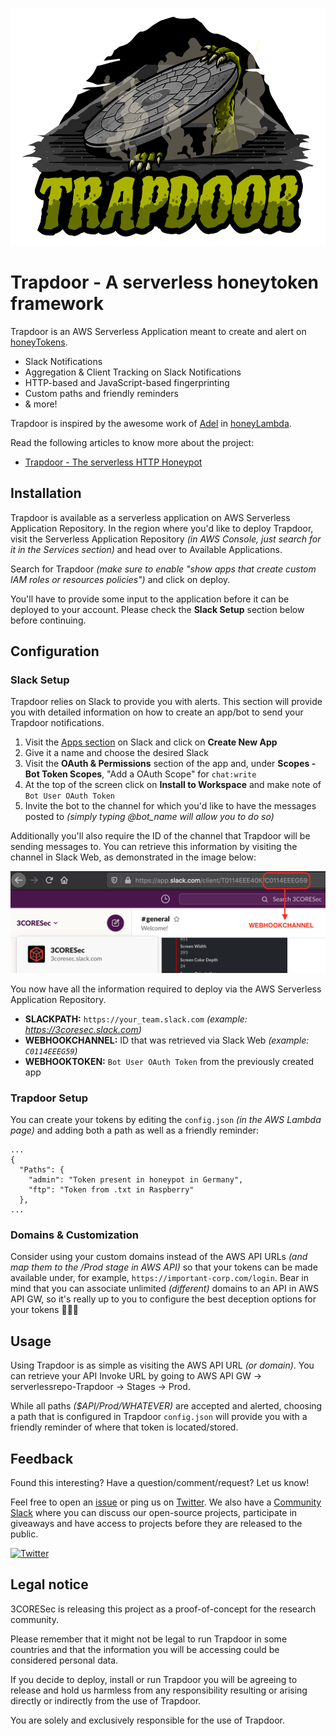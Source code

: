 <p align="center"><img src="./imgs/logo/trapdoor-small.png" width="600" height="380"></p>

# Trapdoor - A serverless honeytoken framework

Trapdoor is an AWS Serverless Application meant to create and alert on [honeyTokens](https://community.broadcom.com/symantecenterprise/communities/community-home/librarydocuments/viewdocument?DocumentKey=74450cf5-2f11-48c5-8d92-4687f5978988&CommunityKey=1ecf5f55-9545-44d6-b0f4-4e4a7f5f5e68&tab=librarydocuments).

- Slack Notifications
- Aggregation & Client Tracking on Slack Notifications
- HTTP-based and JavaScript-based fingerprinting
- Custom paths and friendly reminders
- & more!

Trapdoor is inspired by the awesome work of [Adel](https://twitter.com/0x4d31) in [honeyLambda](https://github.com/0x4D31/honeyLambda).

Read the following articles to know more about the project:

- [Trapdoor - The serverless HTTP Honeypot](https://blog.3coresec.com/2021/03/trapdoor-serverless-http-honeypot.html)

## Installation

Trapdoor is available as a serverless application on AWS Serverless Application Repository. In the region where you'd like to deploy Trapdoor, visit the Serverless Application Repository _(in AWS Console, just search for it in the Services section)_ and head over to Available Applications.

Search for Trapdoor _(make sure to enable "show apps that create custom IAM roles or resources policies")_ and click on deploy.

You'll have to provide some input to the application before it can be deployed to your account. Please check the **Slack Setup** section below before continuing.

## Configuration

### Slack Setup

Trapdoor relies on Slack to provide you with alerts. This section will provide you with detailed information on how to create an app/bot to send your Trapdoor notifications.

1. Visit the [Apps section](https://api.slack.com/apps) on Slack and click on **Create New App**
2. Give it a name and choose the desired Slack
3. Visit the **OAuth & Permissions** section of the app and, under **Scopes - Bot Token Scopes**, "Add a OAuth Scope" for `chat:write`
4. At the top of the screen click on **Install to Workspace** and make note of `Bot User OAuth Token`
5. Invite the bot to the channel for which you'd like to have the messages posted to _(simply typing @bot_name will allow you to do so)_

Additionally you'll also require the ID of the channel that Trapdoor will be sending messages to. You can retrieve this information by visiting the channel in Slack Web, as demonstrated in the image below:

<p><img src="./imgs/slack-channel-id.png"></p>

You now have all the information required to deploy via the AWS Serverless Application Repository.

- **SLACKPATH:** `https://your_team.slack.com` _(example: https://3coresec.slack.com)_
- **WEBHOOKCHANNEL:** ID that was retrieved via Slack Web _(example: `C0114EEEG59`)_
- **WEBHOOKTOKEN:** `Bot User OAuth Token` from the previously created app

### Trapdoor Setup

You can create your tokens by editing the `config.json` _(in the AWS Lambda page)_ and adding both a path as well as a friendly reminder:

```
...
{
  "Paths": {
    "admin": "Token present in honeypot in Germany",
    "ftp": "Token from .txt in Raspberry"
  },
...
```

### Domains & Customization

Consider using your custom domains instead of the AWS API URLs _(and map them to the /Prod stage in AWS API)_ so that your tokens can be made available under, for example, `https://important-corp.com/login`. Bear in mind that you can associate unlimited *(different)* domains to an API in AWS API GW, so it's really up to you to configure the best deception options for your tokens 🕵🏻‍♂️

## Usage

Using Trapdoor is as simple as visiting the AWS API URL _(or domain)_. You can retrieve your API Invoke URL by going to AWS API GW -> serverlessrepo-Trapdoor -> Stages -> Prod.

While all paths *($API/Prod/WHATEVER)* are accepted and alerted, choosing a path that is configured in Trapdoor `config.json` will provide you with a friendly reminder of where that token is located/stored.

## Feedback

Found this interesting? Have a question/comment/request? Let us know!

Feel free to open an [issue](https://github.com/3CORESec/Trapdoor/issues) or ping us on [Twitter](https://twitter.com/3CORESec). We also have a [Community Slack](https://launchpass.com/3coresec) where you can discuss our open-source projects, participate in giveaways and have access to projects before they are released to the public.

[![Twitter](https://img.shields.io/twitter/follow/3CORESec.svg?style=social&label=Follow)](https://twitter.com/3CORESec)

## Legal notice

3CORESec is releasing this project as a proof-of-concept for the research community.

Please remember that it might not be legal to run Trapdoor in some countries and that the information you will be accessing could be considered personal data.

If you decide to deploy, install or run Trapdoor you will be agreeing to release and hold us harmless from any responsibility resulting or arising directly or indirectly from the use of Trapdoor.

You are solely and exclusively responsible for the use of Trapdoor.
